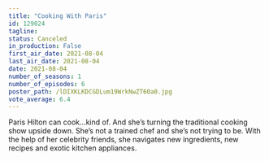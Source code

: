 ```yaml
---
title: "Cooking With Paris"
id: 129024
tagline: 
status: Canceled
in_production: False
first_air_date: 2021-08-04
last_air_date: 2021-08-04
date: 2021-08-04
number_of_seasons: 1
number_of_episodes: 6
poster_path: /lDIXKLKDCGDLum19WrkNwZT60a0.jpg
vote_average: 6.4
---
```


Paris Hilton can cook...kind of. And she’s turning the traditional cooking show upside down. She’s not a trained chef and she’s not trying to be. With the help of her celebrity friends, she navigates new ingredients, new recipes and exotic kitchen appliances.
